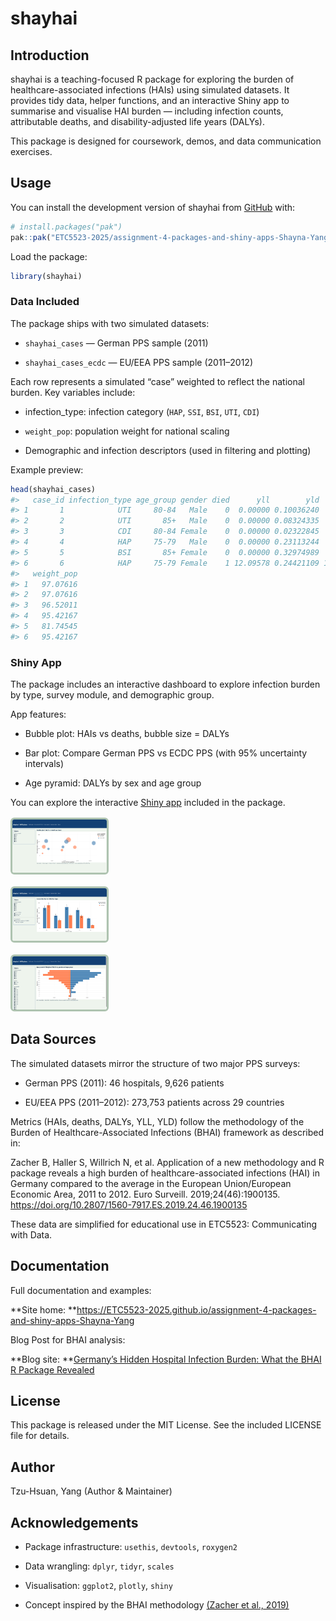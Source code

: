 
<!-- README.md is generated from README.Rmd. Please edit that file -->

# shayhai

<!-- badges: start -->

<!-- badges: end -->

## Introduction

shayhai is a teaching-focused R package for exploring the burden of
healthcare-associated infections (HAIs) using simulated datasets. It
provides tidy data, helper functions, and an interactive Shiny app to
summarise and visualise HAI burden — including infection counts,
attributable deaths, and disability-adjusted life years (DALYs).

This package is designed for coursework, demos, and data communication
exercises.

## Usage

You can install the development version of shayhai from
[GitHub](https://github.com/ETC5523-2025/assignment-4-packages-and-shiny-apps-Shayna-Yang)
with:

``` r
# install.packages("pak")
pak::pak("ETC5523-2025/assignment-4-packages-and-shiny-apps-Shayna-Yang")
```

Load the package:

``` r
library(shayhai)
```

### Data Included

The package ships with two simulated datasets:

- `shayhai_cases` — German PPS sample (2011)

- `shayhai_cases_ecdc` — EU/EEA PPS sample (2011–2012)

Each row represents a simulated “case” weighted to reflect the national
burden. Key variables include:

- infection_type: infection category (`HAP`, `SSI`, `BSI`, `UTI`, `CDI`)

- `weight_pop`: population weight for national scaling

- Demographic and infection descriptors (used in filtering and plotting)

Example preview:

``` r
head(shayhai_cases)
#>   case_id infection_type age_group gender died      yll        yld        daly
#> 1       1            UTI     80-84   Male    0  0.00000 0.10036240  0.10036240
#> 2       2            UTI       85+   Male    0  0.00000 0.08324335  0.08324335
#> 3       3            CDI     80-84 Female    0  0.00000 0.02322845  0.02322845
#> 4       4            HAP     75-79   Male    0  0.00000 0.23113244  0.23113244
#> 5       5            BSI       85+ Female    0  0.00000 0.32974989  0.32974989
#> 6       6            HAP     75-79 Female    1 12.09578 0.24421109 12.33998793
#>   weight_pop
#> 1   97.07616
#> 2   97.07616
#> 3   96.52011
#> 4   95.42167
#> 5   81.74545
#> 6   95.42167
```

### Shiny App

The package includes an interactive dashboard to explore infection
burden by type, survey module, and demographic group.

App features:

- Bubble plot: HAIs vs deaths, bubble size = DALYs

- Bar plot: Compare German PPS vs ECDC PPS (with 95% uncertainty
  intervals)

- Age pyramid: DALYs by sex and age group

You can explore the interactive [Shiny
app](https://etc5523-2025.github.io/assignment-4-packages-and-shiny-apps-Shayna-Yang/articles/shayhai.html#using-the-shiny-app)
included in the package.

<div style="display: flex; justify-content: center; align-items: flex-start; gap: 1rem; flex-wrap: wrap; margin: 1rem 0;">

<a href="https://etc5523-2025.github.io/assignment-4-packages-and-shiny-apps-Shayna-Yang/articles/shayhai.html#bubble-plot-dalys-vs-deaths-vs-cases">
<img src="https://raw.githubusercontent.com/ETC5523-2025/assignment-4-packages-and-shiny-apps-Shayna-Yang/main/man/figures/bubble_example.png" width="30%" style="border:3px solid #AEC3B0; border-radius:6px;">
</a>
<a href="https://etc5523-2025.github.io/assignment-4-packages-and-shiny-apps-Shayna-Yang/articles/shayhai.html#bar-plot-with-95-ui">
<img src="https://raw.githubusercontent.com/ETC5523-2025/assignment-4-packages-and-shiny-apps-Shayna-Yang/main/man/figures/bar_example.png" width="30%" style="border:3px solid #AEC3B0; border-radius:6px;">
</a>
<a href="https://etc5523-2025.github.io/assignment-4-packages-and-shiny-apps-Shayna-Yang/articles/shayhai.html#age-pyramid-weighted-dalys-by-gender-and-age-group">
<img src="https://raw.githubusercontent.com/ETC5523-2025/assignment-4-packages-and-shiny-apps-Shayna-Yang/main/man/figures/agepyramid_example.png" width="30%" style="border:3px solid #AEC3B0; border-radius:6px;">
</a>

</div>

## Data Sources

The simulated datasets mirror the structure of two major PPS surveys:

- German PPS (2011): 46 hospitals, 9,626 patients

- EU/EEA PPS (2011–2012): 273,753 patients across 29 countries

Metrics (HAIs, deaths, DALYs, YLL, YLD) follow the methodology of the
Burden of Healthcare-Associated Infections (BHAI) framework as described
in:

Zacher B, Haller S, Willrich N, et al. Application of a new methodology
and R package reveals a high burden of healthcare-associated infections
(HAI) in Germany compared to the average in the European Union/European
Economic Area, 2011 to 2012. Euro Surveill. 2019;24(46):1900135.
<https://doi.org/10.2807/1560-7917.ES.2019.24.46.1900135>

These data are simplified for educational use in ETC5523: Communicating
with Data.

## Documentation

Full documentation and examples:

**Site home:
**<https://ETC5523-2025.github.io/assignment-4-packages-and-shiny-apps-Shayna-Yang>

Blog Post for BHAI analysis:

**Blog site: **[Germany’s Hidden Hospital Infection Burden: What the
BHAI R Package
Revealed](https://etc5523-2025.github.io/assignment-3-creating-a-blog-Shayna-Yang/posts/HAIs%20Burden%20in%20Germany/)

## License

This package is released under the MIT License. See the included LICENSE
file for details.

## Author

Tzu-Hsuan, Yang (Author & Maintainer)

## Acknowledgements

- Package infrastructure: `usethis`, `devtools`, `roxygen2`

- Data wrangling: `dplyr`, `tidyr`, `scales`

- Visualisation: `ggplot2`, `plotly`, `shiny`

- Concept inspired by the BHAI methodology [(Zacher et al.,
  2019)](https://doi.org/10.2807/1560-7917.ES.2019.24.46.1900135)
